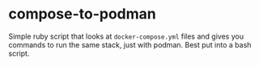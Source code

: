 # compose-to-podman

Simple ruby script that looks at `docker-compose.yml` files and gives you commands to run the same stack, just with podman. Best put into a bash script.
